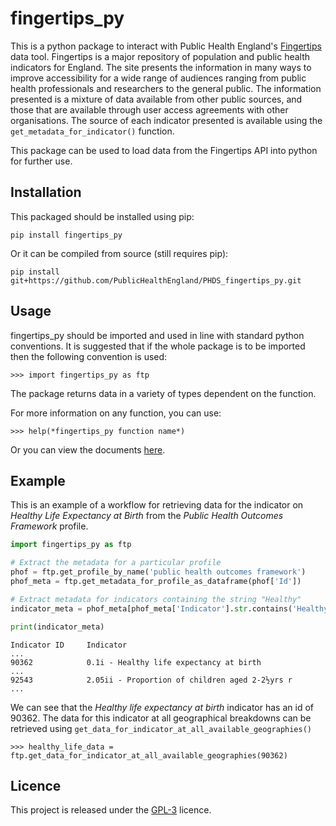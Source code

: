 # fingertips_py

This is a python package to interact with Public Health England's 
[Fingertips](https://fingertips.phe.org.uk/) data tool. Fingertips is a 
major repository of population and public health indicators for England.
The site presents the information in many ways to improve accessibility 
for a wide range of audiences ranging from public health professionals 
and researchers to the general public. The information presented is a 
mixture of data available from other public sources, and those that are 
available through user access agreements with other organisations. The 
source of each indicator presented is available using the 
 `get_metadata_for_indicator()` function.
 
 
This package can be used to load data from the Fingertips API into 
python for further use.
 
## Installation
 
This packaged should be installed using pip:

    
    pip install fingertips_py 

Or it can be compiled from source (still requires pip):


    pip install git+https://github.com/PublicHealthEngland/PHDS_fingertips_py.git


## Usage

fingertips_py should be imported and used in line with standard python
conventions. It is suggested that if the whole package is to be imported
 then the following convention is used:

    >>> import fingertips_py as ftp

The package returns data in a variety of types dependent on the 
function. 

For more information on any function, you can use:

    >>> help(*fingertips_py function name*)

Or you can view the documents [here](https://fingertips-py.readthedocs.io/en/latest/).

## Example

This is an example of a workflow for retrieving data for the indicator 
on *Healthy Life Expectancy at Birth* from the *Public Health Outcomes 
Framework* profile. 

```python
import fingertips_py as ftp

# Extract the metadata for a particular profile 
phof = ftp.get_profile_by_name('public health outcomes framework')
phof_meta = ftp.get_metadata_for_profile_as_dataframe(phof['Id'])

# Extract metadata for indicators containing the string "Healthy"
indicator_meta = phof_meta[phof_meta['Indicator'].str.contains('Healthy')]

print(indicator_meta)
```
```
Indicator ID     Indicator                                          ...   
90362            0.1i - Healthy life expectancy at birth            ... 
92543            2.05ii - Proportion of children aged 2-2½yrs r     ...
```

We can see that the *Healthy life expectancy at birth* indicator has an 
id of 90362. The data for this indicator at all geographical breakdowns 
can be retrieved using `get_data_for_indicator_at_all_available_geographies()`


    >>> healthy_life_data = ftp.get_data_for_indicator_at_all_available_geographies(90362)


## Licence

This project is released under the [GPL-3](https://opensource.org/licenses/GPL-3.0)
licence.  

